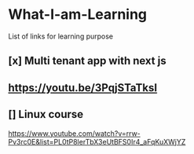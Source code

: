 # What-I-am-Learning
List of links for learning purpose


## [x] Multi tenant app with next js
https://youtu.be/3PqjSTaTksI
--------------------------------
## [] Linux course
https://www.youtube.com/watch?v=rrw-Pv3rc0E&list=PL0tP8lerTbX3eUtBFS0Ir4_aFqKuXWjYZ

